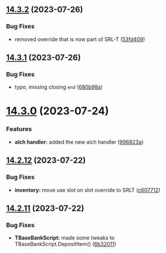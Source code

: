 ## [14.3.2](https://github.com/Torwent/WaspLib/compare/v14.3.1...v14.3.2) (2023-07-26)


### Bug Fixes

* removed override that is now part of SRL-T ([53fd409](https://github.com/Torwent/WaspLib/commit/53fd409907e264a98b6cd647bdec3e09b6460f67))



## [14.3.1](https://github.com/Torwent/WaspLib/compare/v14.3.0...v14.3.1) (2023-07-26)


### Bug Fixes

* typo, missing closing `end` ([680b98a](https://github.com/Torwent/WaspLib/commit/680b98a9c54b279c35793fb357dab5edb1ba40b9))



# [14.3.0](https://github.com/Torwent/WaspLib/compare/v14.2.12...v14.3.0) (2023-07-24)


### Features

* **alch handler:** added the new alch handler ([996823a](https://github.com/Torwent/WaspLib/commit/996823aefabbfb8a4e08a09fee46690e376727e2))



## [14.2.12](https://github.com/Torwent/WaspLib/compare/v14.2.11...v14.2.12) (2023-07-22)


### Bug Fixes

* **inventory:** move use slot on slot override to SRLT ([c607712](https://github.com/Torwent/WaspLib/commit/c6077120680950b41c203a5241fe370551b20a1e))



## [14.2.11](https://github.com/Torwent/WaspLib/compare/v14.2.10...v14.2.11) (2023-07-22)


### Bug Fixes

* **TBaseBankScript:** made some tweaks to TBaseBankScript.DepositItem() ([6b32011](https://github.com/Torwent/WaspLib/commit/6b32011309c8a906bb8697ec143a24df56de6cb8))



